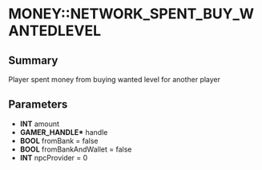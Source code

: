 # MONEY::NETWORK_SPENT_BUY_WANTEDLEVEL

## Summary
Player spent money from buying wanted level for another player

## Parameters
* **INT** amount
* **GAMER_HANDLE\*** handle
* **BOOL** fromBank = false
* **BOOL** fromBankAndWallet = false
* **INT** npcProvider = 0